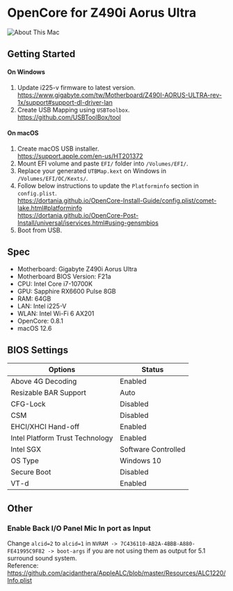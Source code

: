 # OpenCore for Z490i Aorus Ultra
![About This Mac](./preview.png)
## Getting Started
#### On Windows
1. Update i225-v firmware to latest version.
   <br>https://www.gigabyte.com/tw/Motherboard/Z490I-AORUS-ULTRA-rev-1x/support#support-dl-driver-lan
2. Create USB Mapping using `USBToolbox`.<br>
   https://github.com/USBToolBox/tool
#### On macOS
1. Create macOS USB installer.
   <br>https://support.apple.com/en-us/HT201372
2. Mount EFI volume and paste `EFI/` folder into `/Volumes/EFI/`.
3. Replace your generated `UTBMap.kext` on Windows in `/Volumes/EFI/OC/Kexts/`.
4. Follow below instructions to update the `Platforminfo` section in `config.plist`.
   <br>https://dortania.github.io/OpenCore-Install-Guide/config.plist/comet-lake.html#platforminfo
   <br>https://dortania.github.io/OpenCore-Post-Install/universal/iservices.html#using-gensmbios
5. Boot from USB.

## Spec
* Motherboard: Gigabyte Z490i Aorus Ultra
* Motherboard BIOS Version: F21a 
* CPU: Intel Core i7-10700K
* GPU: Sapphire RX6600 Pulse 8GB
* RAM: 64GB
* LAN: Intel i225-V
* WLAN: Intel Wi-Fi 6 AX201
* OpenCore: 0.8.1
* macOS 12.6

## BIOS Settings
| Options | Status |
| --- | --- |
| Above 4G Decoding | Enabled |
| Resizable BAR Support | Auto |
| CFG-Lock | Disabled |
| CSM | Disabled |
| EHCI/XHCI Hand-off | Enabled |
| Intel Platform Trust Technology | Enabled |
| Intel SGX | Software Controlled |
| OS Type | Windows 10 |
| Secure Boot | Disabled |
| VT-d | Enabled |

## Other
### Enable Back I/O Panel Mic In port as Input
Change `alcid=2` to `alcid=1` in `NVRAM -> 7C436110-AB2A-4BBB-A880-FE41995C9F82 -> boot-args` if you are not using them as output for 5.1 surround sound system.
<br> Reference: https://github.com/acidanthera/AppleALC/blob/master/Resources/ALC1220/Info.plist
